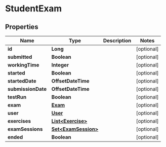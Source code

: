 

# StudentExam


## Properties

| Name | Type | Description | Notes |
|------------ | ------------- | ------------- | -------------|
|**id** | **Long** |  |  [optional] |
|**submitted** | **Boolean** |  |  [optional] |
|**workingTime** | **Integer** |  |  [optional] |
|**started** | **Boolean** |  |  [optional] |
|**startedDate** | **OffsetDateTime** |  |  [optional] |
|**submissionDate** | **OffsetDateTime** |  |  [optional] |
|**testRun** | **Boolean** |  |  [optional] |
|**exam** | [**Exam**](Exam.md) |  |  [optional] |
|**user** | [**User**](User.md) |  |  [optional] |
|**exercises** | [**List&lt;Exercise&gt;**](Exercise.md) |  |  [optional] |
|**examSessions** | [**Set&lt;ExamSession&gt;**](ExamSession.md) |  |  [optional] |
|**ended** | **Boolean** |  |  [optional] |




